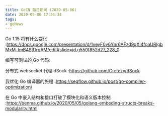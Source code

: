 ```yaml
---
title: GoCN 每日新闻 (2020-05-06)
date: 2020-05-06 17:34:34
tags:
- goNews
---
```

Go 1.15 将有什么变化 :https://docs.google.com/presentation/d/1veyF0y6Ynr6AFzd9gXi4foaURlgbMxM-tmB4StDrdAM/edit#slide=id.g550f852d27_228_0

编写可测试的 Go 代码:

分布式 websocket 代理 dSock :https://github.com/Cretezy/dSock

我优化 Go 编译器的旅程 :https://segflow.github.io/post/go-compiler-optimization/

在 Go 中嵌入结构和接口打破了模块化和语义版本控制 :https://benma.github.io/2020/05/05/golang-embeding-structs-breaks-modularity.html

